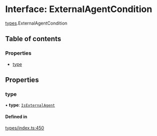 # Interface: ExternalAgentCondition

[types](../wiki/types).ExternalAgentCondition

## Table of contents

### Properties

- [type](../wiki/types.ExternalAgentCondition#type)

## Properties

### type

• **type**: [`IsExternalAgent`](../wiki/types.ConditionType#isexternalagent)

#### Defined in

[types/index.ts:450](https://github.com/PolymeshAssociation/polymesh-sdk/blob/31fdce23/src/types/index.ts#L450)
